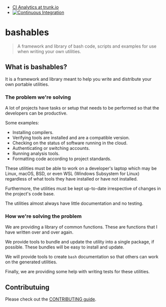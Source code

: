 -   [CI Analytics at trunk.io](https://app.trunk.io/docwhat-github/docwhat/bashables/ci-analytics)
-   [![Continuous Integration](https://github.com/docwhat/bashables/actions/workflows/ci.yaml/badge.svg)](https://github.com/docwhat/bashables/actions/workflows/ci.yaml)

# bashables

> A framework and library of bash code, scripts and examples for use when writing your own utilities.

## What is bashables?

It is a framework and library meant to help you write and distribute your own portable utilities.

### The problem we're solving

A lot of projects have tasks or setup that needs to be performed so that the developers can be productive.

Some examples:

- Installing compilers.
- Verifying tools are installed and are a compatible version.
- Checking on the status of software running in the cloud.
- Authenticating or switching accounts.
- Running analysis tools.
- Formatting code according to project standards.

These utilities must be able to work on a developer's laptop which may be Linux, macOS, BSD, or even WSL (Windows Subsystem for Linux) regardless of what tools they have installed or have not installed.

Furthermore, the utilities must be kept up-to-date irrespective of changes in the project's code base.

The utilities almost always have little documentation and no testing.

### How we're solving the problem

We are providing a library of common functions. These are functions that I have written over and over again.

We provide tools to bundle and update the utility into a single package, if possible. These bundles will be easy to install and update.

We will provide tools to create `bash` documentation so that others can work on the generated utilities.

Finally, we are providing some help with writing tests for these utilities.

## Contributuing

Please check out the [CONTRIBUTING guide](CONTRIBUTING.md).
